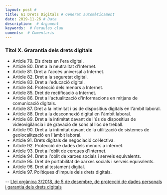 ```yaml
---
layout: post #
title: 61 Drets Digitals # Generat automàticament
date: 2019-11-26 # Data
description:  # Argument
keywords:  # Paraules clau
coments:  # Comentaris
---
```


### Títol X. Grarantia dels drets digitals

- Article 79. Els drets en l'era digital.
- Article 80. Dret a la neutralitat d'Internet.
- Article 81. Dret a l'accés universal a Internet.
- Article 82. Dret a la seguretat digital.
- Article 83. Dret a l'educació digital.
- Article 84. Protecció dels menors a Internet.
- Article 85. Dret de rectificació a Internet.
- Article 86. Dret a l'actualització d'informacions en mitjans de comunicació digitals.
- Article 87. Dret a la intimitat i ús de dispositius digitals en l'àmbit laboral.
- Article 88. Dret a la desconnexió digital en l'àmbit laboral.
- Article 89. Dret a la intimitat davant de l'ús de dispositius de videovigilància i de gravació de sons al lloc de treball.
- Article 90. Dret a la intimitat davant de la utilització de sistemes de geolocalització en l'àmbit laboral.
- Article 91. Drets digitals de negociació col·lectiva.
- Article 92. Protecció de dades dels menors a internet.
- Article 93. Dret a l'oblit de cerques d'Internet.
- Article 94. Dret a l'oblit de xarxes socials i serveis equivalents.
- Article 95. Dret de portabilitat de xarxes socials i serveis equivalents.
- Article 96. Dret al testament digital.
- Article 97. Polítiques d'impuls dels drets digitals.

-- [Llei orgànica 3/2018, de 5 de desembre, de protecció de dades personals i garantia dels drets digitals](https://www.boe.es/eli/es/lo/2018/12/05/3)
